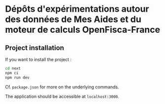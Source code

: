 # Dépôts d'expérimentations autour des données de Mes Aides et du moteur de calculs OpenFisca-France


## Project installation

If you want to install the project :

```bash
cd next
npm ci
npm run dev
```

Cf. `package.json` for more on the underlying commands.

The application should be accessible at `localhost:3000`.

